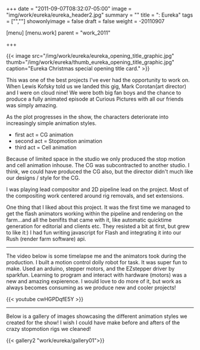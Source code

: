 +++
date = "2011-09-07T08:32:07-05:00"
image =  "img/work/eureka/eureka_header2.jpg"
summary = ""
title = ": Eureka"
tags = ["",""]
showonlyimage = false
draft = false
weight = -20110907

[menu]
  [menu.work]
    parent = "work_2011"

+++



{{< image src="/img/work/eureka/eureka_opening_title_graphic.jpg" thumb="/img/work/eureka/thumb_eureka_opening_title_graphic.jpg" caption="Eureka Christmas special opening title card." >}}

This was one of the best projects I've ever had the opportunity to work on. When Lewis Kofsky told us we landed this gig, Mark Corotan(art director) and I were on cloud nine! We were both big fan boys and the chance to produce a fully animated episode at Curious Pictures with all our friends was simply amazing.

As the plot progresses in the show, the characters deteriorate into increasingly simple animation styles.

- first act = CG animation
- second act = Stopmotion animation
- third act =  Cell animation

Because of limited space in the studio we only produced the stop motion and cell animation inhouse. The CG was subcontracted to another studio. I think, we could have produced the CG also, but the director didn't much like our designs / style for the CG.

I was playing lead compositor and 2D pipeline lead on the project. Most of the compositing work centered around rig removals, and set extensions.

One thing that I liked about this project. It was the first time we managed to get the flash animators working within the pipeline and rendering on the farm...and all the benifits that came with it, like automatic quicktime generation for editorial and clients etc. They resisted a bit at first, but grew to like it:) I had fun writing javascript for Flash and integrating it into our Rush (render farm software) api.


---

The video below is some timelapse me and the animators took during the production. I built a motion control dolly robot for task. It was super fun to make. Used an arduino, stepper motors, and the EZstepper driver by sparkfun. Learning to program and interact with hardware (motors) was a new and amazing expierence. I would love to do more of it, but work as always becomes consuming as we produce new and cooler projects!

{{< youtube cwHGPDqfE5Y >}}

---

Below is a gallery of images showcasing the different animation styles we created for the show! I wish I could have make before and afters of the crazy stopmotion rigs we cleaned!


{{< gallery2 "work/eureka/gallery01">}}
